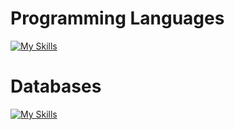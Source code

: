 # Programming Languages

[![My Skills](https://skillicons.dev/icons?i=java,js,ts)](https://skillicons.dev)

# Databases

[![My Skills](https://skillicons.dev/icons?i=mongo,sql)](https://skillicons.dev)
